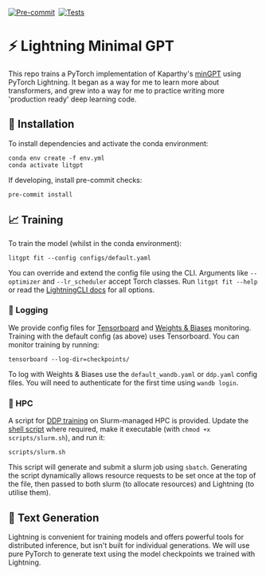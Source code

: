 [![Pre-commit](https://github.com/tomogwen/LitGPT/actions/workflows/pre-commit.yml/badge.svg)](https://github.com/tomogwen/LitGPT/actions/workflows/pre-commit.yml)&nbsp;&nbsp;[![Tests](https://github.com/tomogwen/LitGPT/actions/workflows/tests.yml/badge.svg)](https://github.com/tomogwen/LitGPT/actions/workflows/tests.yml)
# ⚡️ Lightning Minimal GPT

This repo trains a PyTorch implementation of Kaparthy's [minGPT](https://github.com/karpathy/minGPT) using PyTorch Lightning. It began as a way for me to learn more about transformers, and grew into a way for me to practice writing more 'production ready' deep learning code.

## 🔧 Installation

To install dependencies and activate the conda environment:
```
conda env create -f env.yml
conda activate litgpt
```

If developing, install pre-commit checks:
```
pre-commit install
```

## 📈 Training

To train the model (whilst in the conda environment):
```
litgpt fit --config configs/default.yaml
```

You can override and extend the config file using the CLI. Arguments like `--optimizer` and `--lr_scheduler` accept Torch classes. Run `litgpt fit --help` or read the [LightningCLI docs](https://lightning.ai/docs/pytorch/stable/cli/lightning_cli.html) for all options.



### 👀 Logging

We provide config files for [Tensorboard](https://www.tensorflow.org/tensorboard) and [Weights & Biases](https://wandb.ai/) monitoring. Training with the default config (as above) uses Tensorboard. You can monitor training by running:

```
tensorboard --log-dir=checkpoints/
```

To log with Weights & Biases use the `default_wandb.yaml` or `ddp.yaml` config files. You will need to authenticate for the first time using `wandb login`.

### 🚀 HPC

A script for [DDP training](https://pytorch.org/tutorials/beginner/ddp_series_theory.html) on Slurm-managed HPC is provided. Update the [shell script](scripts/slurm.sh) where required, make it executable (with `chmod +x scripts/slurm.sh`), and run it:
```
scripts/slurm.sh
```
This script will generate and submit a slurm job using `sbatch`. Generating the script dynamically allows resource requests to be set once at the top of the file, then passed to both slurm (to allocate resources) and Lightning (to utilise them).


## 🤖 Text Generation

Lightning is convenient for training models and offers powerful tools for distributed inference, but isn't built for individual generations. We will use pure PyTorch to generate text using the model checkpoints we trained with Lightning.
